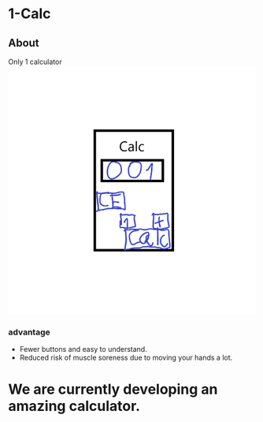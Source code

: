 # 1-Calc
## About
Only 1 calculator
![](1-Calc-Image.png)
### advantage
- Fewer buttons and easy to understand.
- Reduced risk of muscle soreness due to moving your hands a lot.
# We are currently developing an amazing calculator.
